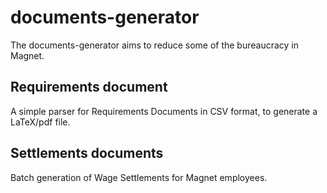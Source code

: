 # documents-generator

The documents-generator aims to reduce some of the bureaucracy in Magnet.

## Requirements document
A simple parser for Requirements Documents in CSV format, to generate a
LaTeX/pdf file.

## Settlements documents
Batch generation of Wage Settlements for Magnet employees.

